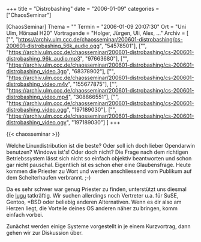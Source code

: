 +++
title = "Distrobashing"
date = "2006-01-09"
categories = ["ChaosSeminar"]

[ChaosSeminar]
Thema = ""
Termin = "2006-01-09 20:07:30"
Ort = "Uni Ulm, Hörsaal H20"
Vortragende = "Holger, Jürgen, Uli, Alex, ..."
Archiv = [
	["", "https://archiv.ulm.ccc.de/chaosseminar/200601-distrobashing/cs-200601-distrobashing_56k_audio.ogg", "54578501"],
	["", "https://archiv.ulm.ccc.de/chaosseminar/200601-distrobashing/cs-200601-distrobashing_96k_audio.mp3", "97663680"],
	["", "https://archiv.ulm.ccc.de/chaosseminar/200601-distrobashing/cs-200601-distrobashing_video.3gp", "68378902"],
	["", "https://archiv.ulm.ccc.de/chaosseminar/200601-distrobashing/cs-200601-distrobashing_video.m4v", "155677875"],
	["", "https://archiv.ulm.ccc.de/chaosseminar/200601-distrobashing/cs-200601-distrobashing_video.mp4", "308866551"],
	["", "https://archiv.ulm.ccc.de/chaosseminar/200601-distrobashing/cs-200601-distrobashing_video.ogg", "197189030"],
	["", "https://archiv.ulm.ccc.de/chaosseminar/200601-distrobashing/cs-200601-distrobashing_video.ogv", "197189030"]
	]
+++

{{< chaosseminar >}}

Welche Linuxdistribution ist die beste? Oder soll ich doch lieber Opendarwin benutzen?
Windows ist's! Oder doch nicht? Die Frage nach dem richtigen Betriebssystem lässt sich nicht so einfach objektiv beantworten und schon gar nicht pauschal. Eigentlich ist es schon eher eine Glaubensfrage. Heute kommen die Priester zu Wort und werden anschliessend vom Publikum auf dem Scheiterhaufen verbrannt. ;-)

Da es sehr schwer war genug Priester zu finden, unterstützt uns diesmal die [lugu](http://www.lugulm.de) tatkräftig. Wir suchen allerdings noch Vertreter u.a. für SuSE, Gentoo, *BSD oder beliebig anderen Alternativen. Wenn es dir also am Herzen liegt, die Vorteile deines OS anderen näher zu bringen, komm einfach vorbei.

Zunächst werden einige Systeme vorgestellt in je einem Kurzvortrag, dann gehen wir zur Diskussion über.
